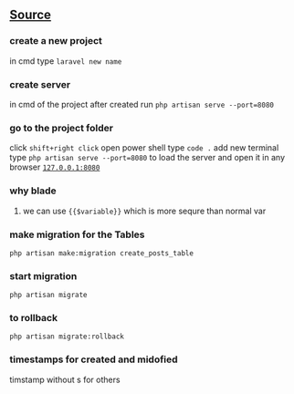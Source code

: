 ## [Source](https://laracasts.com/series/laravel-6-from-scratch)

### create a new project 

in cmd type `laravel new name`

### create server
in cmd of the project after created run `php artisan serve --port=8080`

### go to the project folder 
click `shift+right click`
open power shell
type `code .`
add new terminal 
type `php artisan serve --port=8080` to load the server and open it in any browser [`127.0.0.1:8080`](http://127.0.0.1:8080)

### why blade 
1. we can use `{{$variable}}` which is more sequre than normal var

### make migration for the Tables 
`php artisan make:migration create_posts_table`

### start migration
`php artisan migrate`

### to rollback
`php artisan migrate:rollback`

### timestamps for created and midofied 
timstamp without s for others